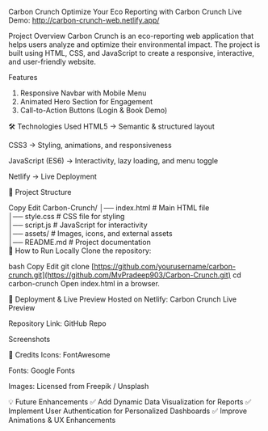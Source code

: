 Carbon Crunch 
Optimize Your Eco Reporting with Carbon Crunch
Live Demo: http://carbon-crunch-web.netlify.app/

 Project Overview
Carbon Crunch is an eco-reporting web application that helps users analyze and optimize their environmental impact. The project is built using HTML, CSS, and JavaScript to create a responsive, interactive, and user-friendly website.

 Features
  1. Responsive Navbar with Mobile Menu
  2. Animated Hero Section for Engagement
  3. Call-to-Action Buttons (Login & Book Demo)

🛠️ Technologies Used
HTML5 → Semantic & structured layout

CSS3 → Styling, animations, and responsiveness

JavaScript (ES6) → Interactivity, lazy loading, and menu toggle

Netlify → Live Deployment

📂 Project Structure

Copy
Edit
Carbon-Crunch/
│── index.html       # Main HTML file  
│── style.css       # CSS file for styling  
│── script.js        # JavaScript for interactivity  
│── assets/          # Images, icons, and external assets  
│── README.md        # Project documentation  
🚀 How to Run Locally
Clone the repository:

bash
Copy
Edit
git clone [https://github.com/yourusername/carbon-crunch.git](https://github.com/MvPradeep903/Carbon-Crunch.git)
cd carbon-crunch
Open index.html in a browser.

🔗 Deployment & Live Preview
Hosted on Netlify: Carbon Crunch Live Preview

Repository Link: GitHub Repo

 Screenshots

📜 Credits
Icons: FontAwesome

Fonts: Google Fonts

Images: Licensed from Freepik / Unsplash

💡 Future Enhancements
✅ Add Dynamic Data Visualization for Reports
✅ Implement User Authentication for Personalized Dashboards
✅ Improve Animations & UX Enhancements

